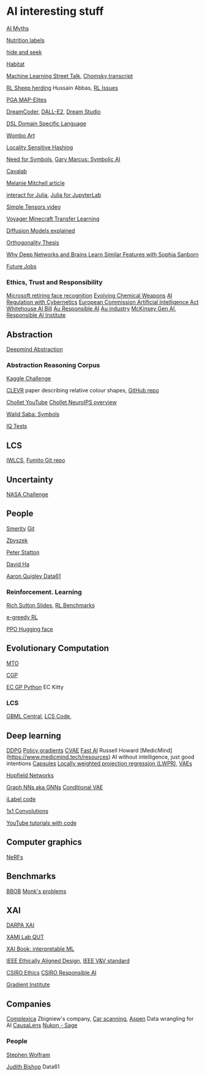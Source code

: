 # AI interesting stuff
<!-- All things AI except robots -->
[AI Myths](https://www.aimyths.org/ai-has-agency)

[Nutrition labels](https://nutrition-facts.ai/)

[ hide and seek](https://openai.com/blog/emergent-tool-use/)

[Habitat](https://techcrunch.com/2021/06/30/facebook-and-matterport-collaborate-on-realistic-virtual-training-environments-for-ai/)

[Machine Learning Street Talk](https://anchor.fm/machinelearningstreettalk), [Chomsky transcript](https://whimsical.com/mlst-chomsky-transcript-WgFJLguL7JhzyNhsdgwATy)

[RL Sheep herding](https://www.youtube.com/watch?v=vvyVTbaXzPk) Hussain Abbas, 
[RL Issues](https://builtin.com/machine-learning/reinforcement-learning)

[PGA MAP-Elites](https://github.com/ollenilsson19/PGA-MAP-Elites)

[DreamCoder](https://arxiv.org/pdf/2006.08381.pdf), [DALL-E2](https://openai.com/dall-e-2/#demos), 
[Dream Studio](https://beta.dreamstudio.ai/dream)

[DSL Domain Specific Language](https://towardsdatascience.com/on-the-importance-of-dsls-in-ml-and-ai-1dbccb3a2916)

[Wombo Art](https://app.wombo.art/)

[Locality Sensitive Hashing](https://towardsdatascience.com/understanding-locality-sensitive-hashing-49f6d1f6134)

[Need for Symbols](https://medium.com/ontologik/ai-cannot-ignore-symbolic-logic-and-heres-why-1f896713525b), 
[Gary Marcus: Symbolic AI](https://nautil.us/deep-learning-is-hitting-a-wall-14467/)

[Cavalab](https://github.com/cavalab/srbench)

[Melanie Mitchell article](https://www.quantamagazine.org/melanie-mitchell-trains-ai-to-think-with-analogies-20210714/)

[interact for Julia](https://nteract.io/about), [Julia for JupyterLab](https://subscription.packtpub.com/book/application-development/9781788998369/1/ch01lvl1sec23/configuring-julia-to-work-with-jupyterlab)

[Simple Tensors video](https://www.youtube.com/watch?v=f5liqUk0ZTw)

[Voyager Minecraft Transfer Learning](https://voyager.minedojo.org/)

[Diffusion Models explained](https://www.assemblyai.com/blog/diffusion-models-for-machine-learning-introduction/)

[Orthogonality Thesis](https://www.lesswrong.com/tag/orthogonality-thesis)

[Why Deep Networks and Brains Learn Similar Features with Sophia Sanborn](https://twimlai.com/podcast/twimlai/why-deep-networks-and-brains-learn-similar-features/)

[Future Jobs](https://100jobsofthefuture.com/report/jobs/)

### Ethics, Trust and Responsibility 
[Microsoft retiring face recognition](https://www.innovationaus.com/microsoft-retires-facial-analysis-capability-under-responsible-ai)
[Evolving Chemical Weapons](https://spectrum.ieee.org/responsible-ai-threat)
[AI Regulation with Cybernetics](https://www.innovationaus.com/we-need-to-let-go-of-regulating-artificial-intelligence/)
[European Commission Artificial Intelligence Act](https://law.stanford.edu/publications/eu-artificial-intelligence-act-the-european-approach-to-ai/)
[Whitehouse AI Bill](https://www.whitehouse.gov/ostp/ai-bill-of-rights/#notice)
[Au Responsible AI](https://www.manmonthly.com.au/new-report-to-help-businesses-implement-responsible-ai/)
[Au industry](https://www.industry.gov.au/publications/australias-artificial-intelligence-ethics-framework/australias-ai-ethics-principles#:~:text=outside%20the%20organisation.-,Human%2Dcentred%20values,not%20the%20other%20way%20around.)
[McKinsey Gen AI](https://www.mckinsey.com/industries/healthcare/our-insights/tackling-healthcares-biggest-burdens-with-generative-ai), 
[Responsible AI Institute](https://www.responsible.ai/) 

## Abstraction 
[Deepmind Abstraction](https://deepmind.com/blog/article/measuring-abstract-reasoning)

### Abstraction Reasoning Corpus
[Kaggle Challenge](https://www.kaggle.com/c/abstraction-and-reasoning-challenge)

[CLEVR](https://arxiv.org/pdf/1904.12584.pdf) paper describing relative colour shapes, [GitHub repo](https://github.com/sashi2295/clevr-dataset-gen)

[Chollet YouTube](https://www.youtube.com/watch?v=jkBCyingDbk)
[Chollet NeuroIPS overview](https://joepalermo.github.io/2021/01/10/talk-review-francois-chollet-neurips-2020.html)

[Walid Saba: Symbols](https://medium.com/ontologik/ai-cannot-ignore-symbolic-logic-and-heres-why-1f896713525b)

[IQ Tests](https://en.wikipedia.org/wiki/Raven%27s_Progressive_Matrices)

## LCS

[IWLCS](https://iwlcs.organic-computing.de/), 
[Fumito Git repo](https://github.com/uwanofumito/qut_forsxcs)

## Uncertainty
[NASA Challenge](https://uqtools.larc.nasa.gov/nasa-uq-challenge-problem-2020/)

## People
[Smerity](https://hacker-news.news/profile/Smerity) [Git](https://github.com/Smerity)

[Zbyszek](https://cs.adelaide.edu.au/~zbyszek/)

[Peter Statton](http://neuro-ai.info/manifesto.html?i=1)

[David Ha](https://attentionagent.github.io/)

[Aaron Quigley Data61](https://aaronquigley.org/)

### Reinforcement. Learning
[Rich Sutton Slides](https://slideplayer.com/slide/2403698/), 
[RL Benchmarks](https://neptune.ai/blog/best-benchmarks-for-reinforcement-learning)

[e-greedy RL](https://www.baeldung.com/cs/epsilon-greedy-q-learning)

[PPO Hugging face](https://huggingface.co/blog/deep-rl-ppo)


## Evolutionary Computation 
[MTO](http://www.bdsc.site/websites/MTO/index.html)

[CGP](https://www.cartesiangp.com/)

[EC GP Python](https://github.com/ec-kity/ec-kity/) EC Kitty

### LCS

[GBML Central](http://gbml.org/category/software/), 
[LCS Code](https://sourceforge.net/projects/lcsor/), 

## Deep learning
[DDPG](https://towardsdatascience.com/deep-deterministic-policy-gradient-ddpg-theory-and-implementation-747a3010e82f)
[Policy gradients](https://towardsdatascience.com/policy-gradients-in-a-nutshell-8b72f9743c5d)
[CVAE](https://agustinus.kristia.de/techblog/2016/12/17/conditional-vae/)
[Fast AI](https://www.fast.ai/) Russell Howard
[MedicMind] (https://www.medicmind.tech/resources) AI without intelligence, just good intentions
[Capsules](https://towardsdatascience.com/capsule-networks-the-new-deep-learning-network-bd917e6818e8)
[Locally weighted projection regression (LWPR)](https://direct.mit.edu/neco/article-abstract/17/12/2602/6982/Incremental-Online-Learning-in-High-Dimensions?redirectedFrom=fulltext), 
[VAEs](https://medium.com/@rushikesh.shende/autoencoders-variational-autoencoders-vae-and-%CE%B2-vae-ceba9998773d#:~:text=Regardless%20of%20the%20architecture%2C%20all,E%20(Encoder)%20and%20Mr.)

[Hopfield Networks](https://towardsdatascience.com/hopfield-networks-are-useless-heres-why-you-should-learn-them-f0930ebeadcd)

[Graph NNs aka GNNs](https://medium.com/dair-ai/an-illustrated-guide-to-graph-neural-networks-d5564a551783)
[Conditional VAE](https://agustinus.kristia.de/techblog/2016/12/17/conditional-vae/)

[iLabel code](https://edgarsucar.github.io/ilabel/)

[1x1 Convolutions](https://hacktildawn.com/2016/09/25/inception-modules-explained-and-implemented/)

[YouTube tutorials with code](https://www.youtube.com/@AndrejKarpathy)

## Computer graphics 
[NeRFs](https://github.com/NVlabs/instant-ngp)

## Benchmarks
[BBOB](http://coco.lri.fr/COCOdoc/bbo_experiment.html)
[Monk's problems ](https://archive.ics.uci.edu/ml/machine-learning-databases/monks-problems/)

## XAI

[DARPA XAI](https://www.darpa.mil/program/explainable-artificial-intelligence)

[XAMI Lab QUT](https://www.xami-lab.org/)

[XAI Book: interpretable ML](https://christophm.github.io/interpretable-ml-book/)

[IEEE Ethically Aligned Design](https://standards.ieee.org/wp-content/uploads/import/documents/other/ead_v2.pdf), [IEEE V&V standard](https://spectrum.ieee.org/regulating-ai-programs-roadmap)

[CSIRO Ethics](https://www.csiro.au/en/work-with-us/industries/technology/national-ai-centre/implementing-australias-ai-ethics-principles-report)
[CSIRO Responsible AI](https://www.csiro.au/en/work-with-us/industries/technology/national-ai-centre/responsible-ai-network)

[Gradient Institute](https://www.gradientinstitute.org/about-us/)



## Companies
[Complexica](https://www.complexica.com/) Zbigniew's company, 
[Car scanning](https://arstechnica.com/cars/2022/02/this-ai-mechanic-scans-your-car-or-tires-to-diagnose-defects/), 
[Aspen](https://appen.com/#Difference) Data wrangling for AI
[CausaLens](https://www.causalens.com/our-team/)
[Nukon - Sage](https://www.nukon.com/about-us)
### People 
[Stephen Wolfram](https://writings.stephenwolfram.com/2021/11/the-concept-of-the-ruliad/)

[Judith Bishop](https://medium.com/authority-magazine/wisdom-from-the-women-leading-the-ai-industry-with-dr-judith-bishop-of-appen-f285e24cd63a) Data61


